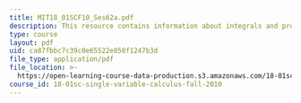 ```yaml
---
title: MIT18_01SCF10_Ses62a.pdf
description: This resource contains information about integrals and probability.
type: course
layout: pdf
uid: ca87fbbc7c39c0e65522e050f1247b3d
file_type: application/pdf
file_location: >-
  https://open-learning-course-data-production.s3.amazonaws.com/18-01sc-single-variable-calculus-fall-2010/ca87fbbc7c39c0e65522e050f1247b3d_MIT18_01SCF10_Ses62a.pdf
course_id: 18-01sc-single-variable-calculus-fall-2010
---
```

